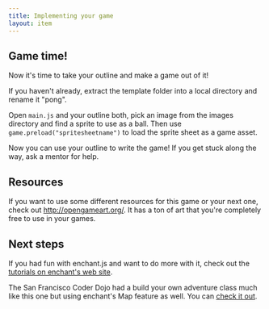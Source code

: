```yaml
---
title: Implementing your game
layout: item
---
```


## Game time!
Now it's time to take your outline and make a game out of it!

If you haven't already, extract the template folder into a local directory and
rename it "pong".

Open `main.js` and your outline both, pick an image from the images directory
and find a sprite to use as a ball. Then use `game.preload("spritesheetname")`
to load the sprite sheet as a game asset.

Now you can use your outline to write the game! If you get stuck along the way,
ask a mentor for help.

## Resources

If you want to use some different resources for this game or your next one,
check out <http://opengameart.org/>. It has a ton of art that you're completely
free to use in your games.

## Next steps

If you had fun with enchant.js and want to do more with it, check out the
[tutorials on enchant's web site](http://enchantjs.com/tutorial/lets-start-with-enchant-js/).

The San Francisco Coder Dojo had a build your own adventure class much like this
one but using enchant's Map feature as well. You can [check it
out](https://github.com/CoderDojoSF/build-your-adventure).


